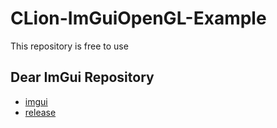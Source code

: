 # CLion-ImGuiOpenGL-Example
This repository is free to use

## Dear ImGui Repository
- [imgui](https://github.com/ocornut/imgui/)
- [release](https://github.com/ocornut/imgui/releases/tag/v1.91.5)
